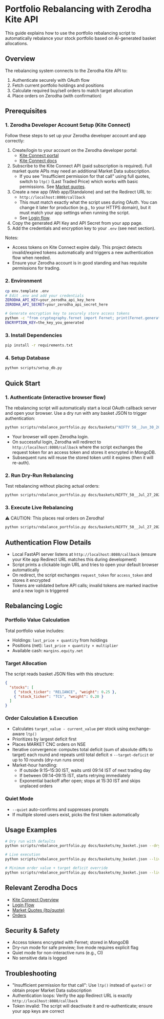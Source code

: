 # Portfolio Rebalancing with Zerodha Kite API

This guide explains how to use the portfolio rebalancing script to automatically rebalance your stock portfolio based on AI-generated basket allocations.

## Overview

The rebalancing system connects to the Zerodha Kite API to:
1. Authenticate securely with OAuth flow
2. Fetch current portfolio holdings and positions
3. Calculate required buy/sell orders to match target allocation
4. Place orders on Zerodha (with confirmation)

## Prerequisites

### 1. Zerodha Developer Account Setup (Kite Connect)

Follow these steps to set up your Zerodha developer account and app correctly:

1. Create/login to your account on the Zerodha developer portal:
   - [Kite Connect portal](https://kite.trade/)
   - [Kite Connect docs](https://kite.trade/docs/connect/v3/)
2. Subscribe to the Kite Connect API (paid subscription is required). Full market quote APIs may need an additional Market Data subscription.
   - If you see "Insufficient permission for that call" using full quotes, switch to `ltp()` (Last Traded Price) which works with basic permissions. See [Market quotes](https://kite.trade/docs/connect/v3/market-quotes/).
3. Create a new app (Web app/Standalone) and set the Redirect URL to:
   - `http://localhost:8080/callback`
   - This must match exactly what the script uses during OAuth. You can change it later for production (e.g., to your HTTPS domain), but it must match your app settings when running the script.
   - See [Login flow](https://kite.trade/docs/connect/v3/user/#login-flow).
4. Copy the generated API Key and API Secret from your app page.
5. Add the credentials and encryption key to your `.env` (see next section).

Notes:
- Access tokens on Kite Connect expire daily. This project detects invalid/expired tokens automatically and triggers a new authentication flow when needed.
- Ensure your Zerodha account is in good standing and has requisite permissions for trading.

### 2. Environment

```bash
cp env.template .env
# Edit .env and add your credentials
ZERODHA_API_KEY=your_zerodha_api_key_here
ZERODHA_API_SECRET=your_zerodha_api_secret_here

# Generate encryption key to securely store access tokens
python -c "from cryptography.fernet import Fernet; print(Fernet.generate_key().decode())"
ENCRYPTION_KEY=the_key_you_generated
```

### 3. Install Dependencies

```bash
pip install -r requirements.txt
```

### 4. Setup Database

```bash
python scripts/setup_db.py
```

## Quick Start

### 1. Authenticate (interactive browser flow)

The rebalancing script will automatically start a local OAuth callback server and open your browser. Use a dry run with any basket JSON to trigger authentication:

```bash
python scripts/rebalance_portfolio.py docs/baskets/"NIFTY 50__Jun_30_2025_00_58__N20_K5.json" --dry-run --quiet
```

- Your browser will open Zerodha login.
- On successful login, Zerodha will redirect to `http://localhost:8080/callback` where the script exchanges the request token for an access token and stores it encrypted in MongoDB.
- Subsequent runs will reuse the stored token until it expires (then it will re-auth).

### 2. Run Dry-Run Rebalancing

Test rebalancing without placing actual orders:

```bash
python scripts/rebalance_portfolio.py docs/baskets/NIFTY_50__Jul_27_2025_22_04__N20_K5.json --dry-run --target-deficit 5000
```

### 3. Execute Live Rebalancing

⚠️ CAUTION: This places real orders on Zerodha!

```bash
python scripts/rebalance_portfolio.py docs/baskets/NIFTY_50__Jul_27_2025_22_04__N20_K5.json --live --target-deficit 5000
```

## Authentication Flow Details

- Local FastAPI server listens at `http://localhost:8080/callback` (ensure your Kite app Redirect URL matches this during development)
- Script prints a clickable login URL and tries to open your default browser automatically
- On redirect, the script exchanges `request_token` for `access_token` and stores it encrypted
- Tokens are validated before API calls; invalid tokens are marked inactive and a new login is triggered

## Rebalancing Logic

### Portfolio Value Calculation

Total portfolio value includes:
- Holdings: `last_price × quantity` from holdings
- Positions (net): `last_price × quantity × multiplier`
- Available cash: `margins.equity.net`

### Target Allocation

The script reads basket JSON files with this structure:
```json
{
  "stocks": [
    { "stock_ticker": "RELIANCE", "weight": 0.25 },
    { "stock_ticker": "TCS", "weight": 0.20 }
  ]
}
```

### Order Calculation & Execution

- Calculates `target_value - current_value` per stock using exchange-aware `ltp()`
- Prioritizes by largest deficit first
- Places MARKET CNC orders on NSE
- Iterative convergence: computes total deficit (sum of absolute diffs to target) each round and repeats until total deficit ≤ `--target-deficit` or up to 10 rounds (dry-run runs once)
- Market-hour handling:
  - If outside 9:15–15:30 IST, waits until 09:14 IST of next trading day
  - If between 09:14–09:15 IST, starts retrying immediately
  - Exponential backoff after open; stops at 15:30 IST and skips unplaced orders

### Quiet Mode

- `--quiet` auto-confirms and suppresses prompts
- If multiple stored users exist, picks the first token automatically

## Usage Examples

```bash
# Dry run with defaults
python scripts/rebalance_portfolio.py docs/baskets/my_basket.json --dry-run --quiet --target-deficit 5000

# Live execution
python scripts/rebalance_portfolio.py docs/baskets/my_basket.json --live --quiet --target-deficit 5000

# Minimum order value + target deficit override
python scripts/rebalance_portfolio.py docs/baskets/my_basket.json --live --min-order-value 2000 --target-deficit 3000
```

## Relevant Zerodha Docs

- [Kite Connect Overview](https://kite.trade/docs/connect/v3/)
- [Login Flow](https://kite.trade/docs/connect/v3/user/#login-flow)
- [Market Quotes (ltp/quote)](https://kite.trade/docs/connect/v3/market-quotes/)
- [Orders](https://kite.trade/docs/connect/v3/orders/)

## Security & Safety

- Access tokens encrypted with Fernet; stored in MongoDB
- Dry-run mode for safe preview; live mode requires explicit flag
- Quiet mode for non-interactive runs (e.g., CI)
- No sensitive data is logged

## Troubleshooting

- "Insufficient permission for that call": Use `ltp()` instead of `quote()` or obtain proper Market Data subscription
- Authentication loops: Verify the app Redirect URL is exactly `http://localhost:8080/callback`
- Token invalid: The script will deactivate it and re-authenticate; ensure your app keys are correct 